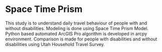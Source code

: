 # Space Time Prism
This study is to understand daily travel behaviour of people with and without disabilities. Modeling is done using Space Time Prism Model. Python based automated ArcGIS Pro algorithm is developed in arcpy environment. Comparison is made for people with disabilities and without disabilities using Utah Household Travel Survey.
